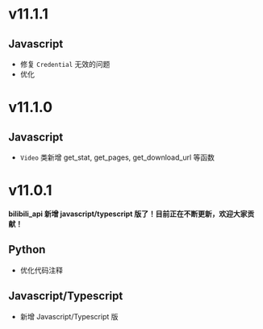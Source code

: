 # v11.1.1

## Javascript

- 修复 `Credential` 无效的问题
- 优化

# v11.1.0

## Javascript

- `Video` 类新增 get_stat, get_pages, get_download_url 等函数

# v11.0.1

**bilibili_api 新增 javascript/typescript 版了！目前正在不断更新，欢迎大家贡献！**

## Python

- 优化代码注释

## Javascript/Typescript

- 新增 Javascript/Typescript 版
